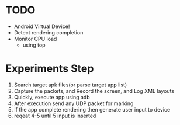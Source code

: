 # TODO
- Android Virtual Device!
- Detect rendering completion
- Monitor CPU load
  - using top



# Experiments Step
1. Search target apk files(or parse target app list)
2. Capture the packets, and Record the screen, and Log XML layouts
3. Quickly, execute app using adb
4. After execution send any UDP packet for marking
5. If the app complete rendering then generate user input to device
6. reqeat 4-5 until 5 input is inserted
